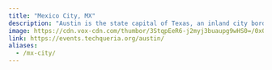 ```yaml
---
title: "Mexico City, MX"
description: "Austin is the state capital of Texas, an inland city bordering the Hill Country region."
image: https://cdn.vox-cdn.com/thumbor/3StqpEeR6-j2myj3buaupg9wHS0=/0x0:5454x3002/1200x480/filters:focal(2291x1065:3163x1937)/cdn.vox-cdn.com/uploads/chorus_image/image/56589597/shutterstock_681676399.1504903942.jpg
link: https://events.techqueria.org/austin/
aliases:
  - /mx-city/
---
```

